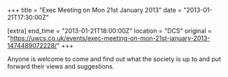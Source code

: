 +++
title = "Exec Meeting on Mon 21st January 2013"
date = "2013-01-21T17:30:00Z"

[extra]
end_time = "2013-01-21T18:00:00Z"
location = "DCS"
original = "https://uwcs.co.uk/events/exec-meeting-on-mon-21st-january-2013-1474489072228/"
+++

Anyone is welcome to come and find out what the society is up to and put forward their views and suggestions.

